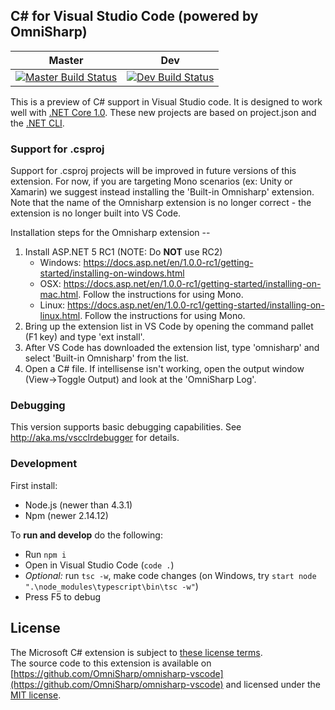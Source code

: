 ## C# for Visual Studio Code (powered by OmniSharp)

|Master|Dev|
|:--:|:--:|
|[![Master Build Status](https://travis-ci.org/OmniSharp/omnisharp-vscode.svg?branch=master)](https://travis-ci.org/OmniSharp/omnisharp-vscode)|[![Dev Build Status](https://travis-ci.org/OmniSharp/omnisharp-vscode.svg?branch=dev)](https://travis-ci.org/OmniSharp/omnisharp-vscode)|

This is a preview of C# support in Visual Studio code. It is designed to work well with [.NET Core 1.0](http://dotnet.github.io/). 
These new projects are based on project.json and the [.NET CLI](https://dotnet.github.io/getting-started/).

### Support for .csproj

Support for .csproj projects will be improved in future versions of this extension. For now, if you are targeting Mono scenarios (ex: Unity 
or Xamarin) we suggest instead installing the 'Built-in Omnisharp' extension. Note that the name of the Omnisharp extension is no longer 
correct - the extension is no longer built into VS Code.

Installation steps for the Omnisharp extension --

1. Install ASP.NET 5 RC1 (NOTE: Do **NOT** use RC2)
    * Windows: https://docs.asp.net/en/1.0.0-rc1/getting-started/installing-on-windows.html
    * OSX: https://docs.asp.net/en/1.0.0-rc1/getting-started/installing-on-mac.html. Follow the instructions for using Mono.
    * Linux: https://docs.asp.net/en/1.0.0-rc1/getting-started/installing-on-linux.html. Follow the instructions for using Mono.
2. Bring up the extension list in VS Code by opening the command pallet (F1 key) and type 'ext install'.
3. After VS Code has downloaded the extension list, type 'omnisharp' and select 'Built-in Omnisharp' from the list.
4. Open a C# file. If intellisense isn't working, open the output window (View->Toggle Output) and look at the 'OmniSharp Log'.

### Debugging
This version supports basic debugging capabilities.
See http://aka.ms/vscclrdebugger for details.

### Development

First install:
* Node.js (newer than 4.3.1)
* Npm (newer 2.14.12)

To **run and develop** do the following:

* Run `npm i`
* Open in Visual Studio Code (`code .`)
* *Optional:* run `tsc -w`, make code changes (on Windows, try `start node ".\node_modules\typescript\bin\tsc -w"`)
* Press F5 to debug

## License  
The Microsoft C# extension is subject to [these license terms](RuntimeLicenses/license.txt).  
The source code to this extension is available on [https://github.com/OmniSharp/omnisharp-vscode](https://github.com/OmniSharp/omnisharp-vscode) and licensed under the [MIT license](LICENSE.txt).  
